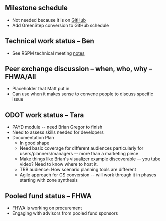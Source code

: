 ## Milestone schedule
  - Not needed because it is on [GitHub](milestones)
  - Add GreenStep conversion to GitHub schedule

## Technical work status – Ben
  - See RSPM technical meeting [notes](Project-Meeting-2018.01.04)

## Peer exchange discussion – when, who, why – FHWA/All
  - Placeholder that Matt put in
  - Can use when it makes sense to convene people to discuss specific issue

## ODOT work status – Tara
  - PAYD module -- need Brian Gregor to finish
  - Need to assess skills needed for developers
  - Documentation Plan
    - In good shape
    - Need basic coverage for different audiences particularly for users/planners/managers  -- more than a marketing piece
    - Make things like Brian's visualizer example discoverable -- you tube video?  Need to know where to host it.
    - TRB audience: How scenario planning tools are different
    - Agile approach for GS conversion -- will work through it in phases starting with zone synthesis

## Pooled fund status – FHWA
  - FHWA is working on procurement
  - Engaging with advisors from pooled fund sponsors
 
